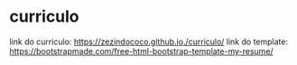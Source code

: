 # curriculo
link do curriculo: https://zezindococo.github.io./curriculo/ 
link do template: https://bootstrapmade.com/free-html-bootstrap-template-my-resume/
